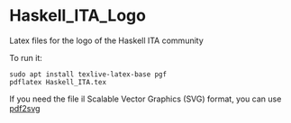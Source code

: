 # Haskell_ITA_Logo
Latex files for the logo of the Haskell ITA community

To run it:

```
sudo apt install texlive-latex-base pgf
pdflatex Haskell_ITA.tex
```

If you need the file il Scalable Vector Graphics (SVG) format, you can use [pdf2svg](http://www.cityinthesky.co.uk/opensource/pdf2svg/)
